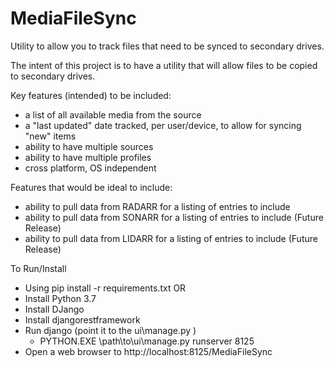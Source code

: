 # MediaFileSync
Utility to allow you to track files that need to be synced to secondary drives. 

The intent of this project is to have a utility that will allow files to be copied to secondary drives.

Key features (intended) to be included:
* a list of all available media from the source
* a "last updated" date tracked, per user/device, to allow for syncing "new" items
* ability to have multiple sources
* ability to have multiple profiles
* cross platform, OS independent

Features that would be ideal to include:
* ability to pull data from RADARR for a listing of entries to include
* ability to pull data from SONARR for a listing of entries to include (Future Release)
* ability to pull data from LIDARR for a listing of entries to include (Future Release)

To Run/Install
* Using pip install -r requirements.txt OR
* Install Python 3.7
* Install DJango
* Install djangorestframework
* Run django (point it to the ui\manage.py )
    * PYTHON.EXE \path\to\ui\manage.py runserver 8125
* Open a web browser to http://localhost:8125/MediaFileSync


